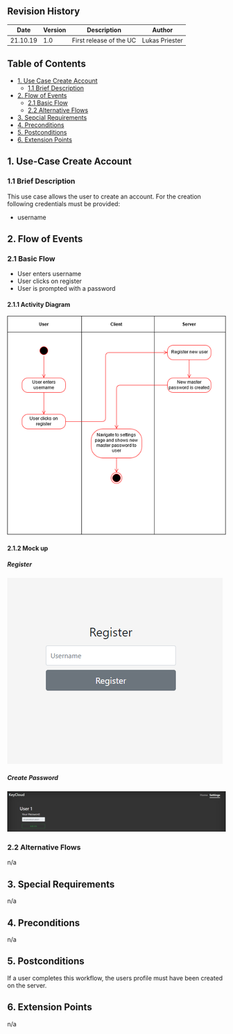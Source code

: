 ## Revision History
Date | Version | Description | Author
--- | --- | --- | ---
21.10.19 | 1.0 | First release of the UC | Lukas Priester

## Table of Contents
- [1. Use Case Create Account](#1-use-case-create-account)
  - [1.1 Brief Description](#11-brief-description)
- [2. Flow of Events](#2-flow-of-events)
  - [2.1 Basic Flow](#21-basic-flow)
  - [2.2 Alternative Flows](#22-alternative-flows)
- [3. Sepcial Requirements](#3-special-requirements)
- [4. Preconditions](#4-preconditions)
- [5. Postconditions](#5-postconditions)
- [6. Extension Points](#6-extension-points)

## 1. Use-Case Create Account
### 1.1 Brief Description
This use case allows the user to create an account. For the creation following credentials must be provided:
- username

## 2. Flow of Events
### 2.1 Basic Flow
- User enters username
- User clicks on register
- User is prompted with a password
#### 2.1.1 Activity Diagram
![UC_CreateAccount](images/UC/UC_CreateAccount.png)
#### 2.1.2 Mock up
##### Register
![Mockup_Register](images/mockups/Mockup_register.PNG)
##### Create Password
![Mockup_CreatePassword](images/mockups/Mockup_createPassword.PNG)
### 2.2 Alternative Flows
n/a

## 3. Special Requirements
n/a

## 4. Preconditions
n/a

## 5. Postconditions
If a user completes this workflow, the users profile must have been created on the server. 

## 6. Extension Points
n/a